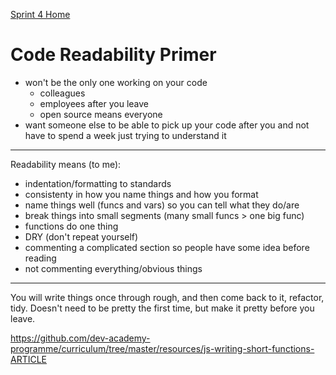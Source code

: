 [Sprint 4 Home](README.md)

# Code Readability Primer

- won't be the only one working on your code
    - colleagues 
    - employees after you leave
    - open source means everyone
- want someone else to be able to pick up your code after you and not have to spend a week just trying to understand it

---

Readability means (to me):
- indentation/formatting to standards
- consistenty in how you name things and how you format
- name things well (funcs and vars) so you can tell what they do/are
- break things into small segments (many small funcs > one big func)
- functions do one thing 
- DRY (don't repeat yourself)
- commenting a complicated section so people have some idea before reading
- not commenting everything/obvious things

---

You will write things once through rough, and then come back to it, refactor, tidy. Doesn't need to be pretty the first time, but make it pretty before you leave.


https://github.com/dev-academy-programme/curriculum/tree/master/resources/js-writing-short-functions-ARTICLE